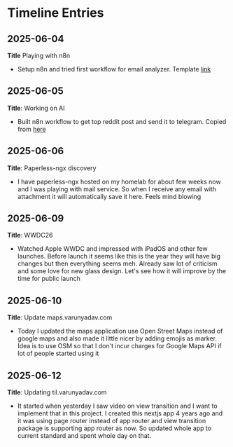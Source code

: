 # Timeline Entries

## 2025-06-04

**Title** Playing with n8n

- Setup n8n and tried first workflow for email analyzer. Template [link](https://n8n.io/workflows/3169-ai-email-analyzer-process-pdfs-images-and-save-to-google-drive-telegram/)

## 2025-06-05

**Title**: Working on AI

- Built n8n workflow to get top reddit post and send it to telegram. Copied from [here](https://www.youtube.com/watch?v=D2Y9FKvVUig)

## 2025-06-06

**Title**: Paperless-ngx discovery

- I have paperless-ngx hosted on my homelab for about few weeks now and I was playing with mail service. So when I receive any email with attachment it will automatically save it here. Feels mind blowing

## 2025-06-09

**Title**: WWDC26

- Watched Apple WWDC and impressed with iPadOS and other few launches. Before launch it seems like this is the year they will have big changes but then everything seems meh. Already saw lot of criticism and some love for new glass design. Let's see how it will improve by the time for public launch

## 2025-06-10

**Title**: Update maps.varunyadav.com

- Today I updated the maps application use Open Street Maps instead of google maps and also made it little nicer by adding emojis as marker. Idea is to use OSM so that I don't incur charges for Google Maps API if lot of people started using it

## 2025-06-12

**Title**: Updating til.varunyadav.com

- It started when yesterday I saw video on view transition and I want to implement that in this project. I created this nextjs app 4 years ago and it was using page router instead of app router and view transition package is supporting app router as now. So updated whole app to current standard and spent whole day on that.
